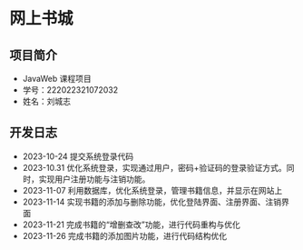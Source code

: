 # 网上书城

## 项目简介

- JavaWeb 课程项目
- 学号：222022321072032
- 姓名：刘城志

## 开发日志

- 2023-10-24 提交系统登录代码
- 2023-10.31 优化系统登录，实现通过用户，密码+验证码的登录验证方式。同时，实现用户注册功能与注销功能。
- 2023-11-07 利用数据库，优化系统登录，管理书籍信息，并显示在网站上
- 2023-11-14 实现书籍的添加与删除功能，优化登陆界面、注册界面、注销界面
- 2023-11-21 完成书籍的“增删查改”功能，进行代码重构与优化
- 2023-11-26 完成书籍的添加图片功能，进行代码结构优化